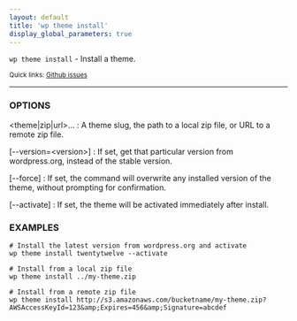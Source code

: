 ```yaml
---
layout: default
title: 'wp theme install'
display_global_parameters: true
---
```


`wp theme install` - Install a theme.

<small>Quick links: <a href="https://github.com/wp-cli/wp-cli/issues?q=is%3Aopen+label%3Acommand%3Ainstall+sort%3Aupdated-desc">Github issues</a></small>

<hr />

### OPTIONS

&lt;theme|zip|url&gt;...
: A theme slug, the path to a local zip file, or URL to a remote zip file.

[\--version=&lt;version&gt;]
: If set, get that particular version from wordpress.org, instead of the
stable version.

[\--force]
: If set, the command will overwrite any installed version of the theme, without prompting
for confirmation.

[\--activate]
: If set, the theme will be activated immediately after install.

### EXAMPLES

    # Install the latest version from wordpress.org and activate
    wp theme install twentytwelve --activate

    # Install from a local zip file
    wp theme install ../my-theme.zip

    # Install from a remote zip file
    wp theme install http://s3.amazonaws.com/bucketname/my-theme.zip?AWSAccessKeyId=123&amp;Expires=456&amp;Signature=abcdef



